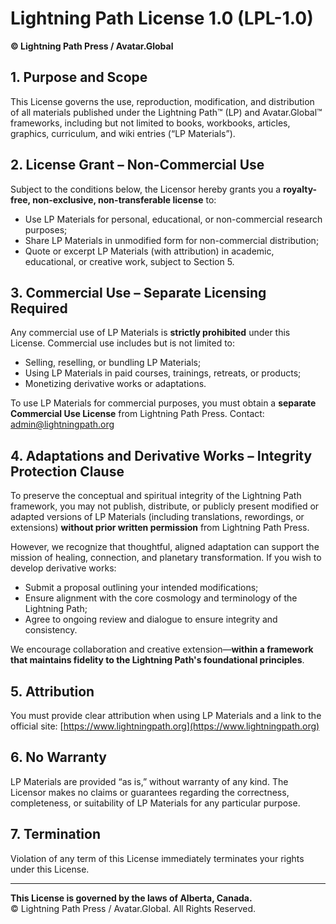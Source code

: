 # Lightning Path License 1.0 (LPL-1.0)

**© Lightning Path Press / Avatar.Global**

## 1. Purpose and Scope

This License governs the use, reproduction, modification, and distribution of all materials published under the Lightning Path™ (LP) and Avatar.Global™ frameworks, including but not limited to books, workbooks, articles, graphics, curriculum, and wiki entries (“LP Materials”).

## 2. License Grant – Non-Commercial Use

Subject to the conditions below, the Licensor hereby grants you a **royalty-free, non-exclusive, non-transferable license** to:

- Use LP Materials for personal, educational, or non-commercial research purposes;
- Share LP Materials in unmodified form for non-commercial distribution;
- Quote or excerpt LP Materials (with attribution) in academic, educational, or creative work, subject to Section 5.

## 3. Commercial Use – Separate Licensing Required

Any commercial use of LP Materials is **strictly prohibited** under this License. Commercial use includes but is not limited to:

- Selling, reselling, or bundling LP Materials;
- Using LP Materials in paid courses, trainings, retreats, or products;
- Monetizing derivative works or adaptations.

To use LP Materials for commercial purposes, you must obtain a **separate Commercial Use License** from Lightning Path Press. Contact: [admin@lightningpath.org](mailto:admin@lightningpath.org)

## 4. Adaptations and Derivative Works – Integrity Protection Clause

To preserve the conceptual and spiritual integrity of the Lightning Path framework, you may not publish, distribute, or publicly present modified or adapted versions of LP Materials (including translations, rewordings, or extensions) **without prior written permission** from Lightning Path Press.

However, we recognize that thoughtful, aligned adaptation can support the mission of healing, connection, and planetary transformation. If you wish to develop derivative works:

- Submit a proposal outlining your intended modifications;
- Ensure alignment with the core cosmology and terminology of the Lightning Path;
- Agree to ongoing review and dialogue to ensure integrity and consistency.

We encourage collaboration and creative extension—**within a framework that maintains fidelity to the Lightning Path's foundational principles**.

## 5. Attribution

You must provide clear attribution when using LP Materials and a link to the official site: [https://www.lightningpath.org](https://www.lightningpath.org)

## 6. No Warranty

LP Materials are provided “as is,” without warranty of any kind. The Licensor makes no claims or guarantees regarding the correctness, completeness, or suitability of LP Materials for any particular purpose.

## 7. Termination

Violation of any term of this License immediately terminates your rights under this License.

---

**This License is governed by the laws of Alberta, Canada.**  
© Lightning Path Press / Avatar.Global. All Rights Reserved.
